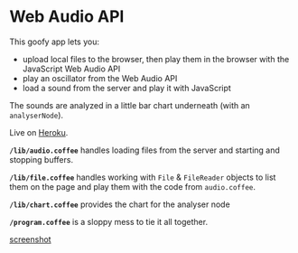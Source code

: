 # Web Audio API

This goofy app lets you:

- upload local files to the browser, then play them in the browser with the JavaScript Web Audio API
- play an oscillator from the Web Audio API
- load a sound from the server and play it with JavaScript

The sounds are analyzed in a little bar chart underneath (with an `analyserNode`).

Live on [Heroku](http://rdm-audio.herokuapp.com/).


__`/lib/audio.coffee`__ handles loading files from the server and starting and stopping buffers.


__`/lib/file.coffee`__  handles working with `File` & `FileReader` objects to list them on the page and play them with the code from `audio.coffee`.

__`/lib/chart.coffee`__ provides the chart for the analyser node

__`/program.coffee`__ is a sloppy mess to tie it all together.

 [screenshot](https://github.com/rmosolgo/web-audio-api/blob/master/screenshot.png)


